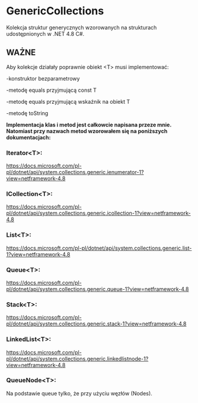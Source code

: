 <h1> GenericCollections</h1>
Kolekcja struktur generycznych wzorowanych na strukturach udostępnionych w .NET 4.8 C#.

<h2>WAŻNE</h2>

Aby kolekcje działały poprawnie obiekt &#60;T&#62; musi implementować:
  
  -konstruktor bezparametrowy
  
  -metodę equals przyjmującą const T
  
  -metodę equals przyjmującą wskaźnik na obiekt T
  
  -metodę toString

<b>Implementacja klas i metod jest całkowcie napisana przeze mnie. Natomiast przy nazwach metod wzorowałem się na poniższych dokumentacjach:</b>

<h3>Iterator&#60;T&#62;:</h3>

https://docs.microsoft.com/pl-pl/dotnet/api/system.collections.generic.ienumerator-1?view=netframework-4.8

<h3>ICollection&#60;T&#62;:</h3>

https://docs.microsoft.com/pl-pl/dotnet/api/system.collections.generic.icollection-1?view=netframework-4.8

<h3>List&#60;T&#62;:</h3>

https://docs.microsoft.com/pl-pl/dotnet/api/system.collections.generic.list-1?view=netframework-4.8

<h3>Queue&#60;T&#62;:</h3>

https://docs.microsoft.com/pl-pl/dotnet/api/system.collections.generic.queue-1?view=netframework-4.8

<h3>Stack&#60;T&#62;:</h3>

https://docs.microsoft.com/pl-pl/dotnet/api/system.collections.generic.stack-1?view=netframework-4.8

<h3>LinkedList&#60;T&#62;:</h3>

https://docs.microsoft.com/pl-pl/dotnet/api/system.collections.generic.linkedlistnode-1?view=netframework-4.8

<h3>QueueNode&#60;T&#62;:</h3>

Na podstawie queue tylko, że przy użyciu węzłów (Nodes).
